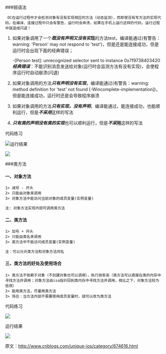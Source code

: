 ###弱语法

     OC在运行过程中才会检测对象有没有实现相应的方法（动态监测），而即使没有写方法的实现代码，在编译、连接过程中只会有警告，运行时会奔溃，如果在手机上运行这样的代码，运行过程中就造成闪退！


1. 如果对象调用了一个***既没有声明又没有实*现**的方法test，编译能通过(有警告：warning: 'Person' may not respond to 'test')，但是还是能连接成功，但是运行时会出现下面的经典错误；

   -[Person test]: unrecognized selector sent to instance 0x7f9738403420
   ***经典错误***：不能识别消息发送给对象(运行时会监测方法有没有实现)，会使程序运行时自动崩溃(闪退)

2. 如果对象调用的方法***只有声明没有实现***，编译能通过(有警告：warning: method definition for 'test' not found [-Wincomplete-implementation])，但是能连接成功，运行时还是会导致程序崩溃

3. 如果对象调用的方法***只有实现，没有声明***，编译能通过，能连接成功，也能顺利运行，但是***不采用***这样的写法

4. ***只有类的声明没有类的实现***也可以顺利运行，但是***不采*用**这样的写法





代码练习

![](http://upload-images.jianshu.io/upload_images/5267500-a124e725d73e089c.png?imageMogr2/auto-orient/strip%7CimageView2/2/w/1240)
​	运行结果

![](http://upload-images.jianshu.io/upload_images/5267500-13142b7ba6cf04ff.png?imageMogr2/auto-orient/strip%7CimageView2/2/w/1240)



###类方法

#### 一、对象方法

    1> 减号 - 开头
    2> 只能由对象来调用
    3> 对象方法中能访问当前对象的成员变量(实例变量)
    
    注: 对象方法实现内部可调用类方法    



#### 二、类方法

    1> 加号 + 开头
    2> 只能由类名来调用
    3> 类方法中不能访问成员变量(实例变量)
    
    注：可以允许类方法和对象方法同名



#### 三、类方法的好处及使用场合

    1> 类方法不依赖于对象（不创建对象也可以调用），执行效率高（类方法可以直接在类的内存中寻找方法并调用；对象方法由isa指针回到类内存中寻找方法并调用，相比之下，对象方法较为低效）
    2> 能用类方法，尽量用类方法
    3> 场合：当方法内部不需要使用成员变量时，就可以改为类方法


代码练习

![](http://upload-images.jianshu.io/upload_images/5267500-b2f8057faf4d93a0.png?imageMogr2/auto-orient/strip%7CimageView2/2/w/1240)

运行结果

![](http://upload-images.jianshu.io/upload_images/5267500-aa14cc95046ff9a5.png?imageMogr2/auto-orient/strip%7CimageView2/2/w/1240)



原文：http://www.cnblogs.com/unique-ios/category/674616.html